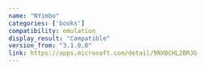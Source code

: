 ```yaml
---
name: "NYimbo"
categories: ['books']
compatibility: emulation
display_result: "Compatible"
version_from: "3.1.0.0"
link: https://apps.microsoft.com/detail/9NXBCHL2BRJG
---
```

